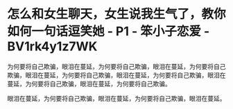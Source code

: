 # 怎么和女生聊天，女生说我生气了，教你如何一句话逗笑她 - P1 - 笨小子恋爱 - BV1rk4y1z7WK

为何要将自己欺骗，眼泪在蔓延，为何要将自己欺骗，眼泪在蔓延，为何要将自己欺骗，眼泪在蔓延，为何要将自己欺骗，眼泪在蔓延，为何要将自己欺骗，眼泪在蔓延，为何要将自己欺骗，眼泪在蔓延，为何要将自己欺骗。

眼泪在蔓延，为何要将自己欺骗，眼泪在蔓延，为何要将自己欺骗，眼泪在蔓延。